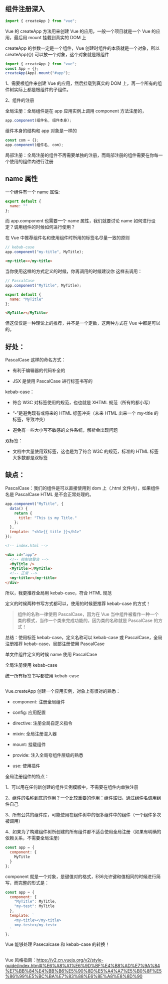 ## 组件注册深入

```js
import { createApp } from "vue";
```

Vue 的 createApp 方法用来创建 Vue 的应用，一般一个项目就是一个 Vue 的应用，最后用 mount 挂载到真实的 DOM 上

createApp 的参数一定是一个组件，Vue 创建时组件的本质就是一个对象，所以 createApp({}) 可以放一个对象，这个对象就是跟组件

```js
import { createApp } from "vue";
const App = {};
createApp(App).mount("#app");
```

1、需要根组件来创建 Vue 的应用，然后挂载到真实的 DOM 上，再一个所有的组件树实际上都是根组件的子组件。

2、组件的注册

全局注册：全局组件是在 app 应用实例上调用 component 方法注册的，

```js
app.component(组件名, 组件本身);
```

组件本身的结构和 app 对象是一样的

```js
const com = {};
app.component(组件名, com);
```

局部注册：全局注册的组件不再需要单独的注册，而局部注册的组件需要在你每一个使用的组件内进行注册

## name 属性

一个组件有一个 name 属性:

```js
export default {
  name: ""
};
```

而 app.component 也需要一个 name 属性，我们就要讨论 name 如何进行设定？调用组件的时候如何进行使用？

在 Vue 中推荐组件名和使用组件时所用的标签名尽量一致的原则

```js
// kebab-case
app.component("my-title", MyTitle);
```

```html
<my-title></my-title>
```

当你使用这样的方式定义的时候，你再调用的时候建议你 这样去调用：

```js
// PascalCase
app.component("MyTitle", MyTitle);
```

```js
export default {
  name: "MyTitle"
};
```

```html
<MyTitle></MyTitle>
```

但这仅仅是一种理论上的推荐，并不是一个定数，这两种方式在 Vue 中都是可以的。

## 好处：

PascalCase 这样的命名方式：

- 有利于编辑器的代码补全的

- JSX 是使用 PascalCase 进行标签书写的

kebab-case：

- 符合 W3C 对标签使用的规范，也也就是 XHTML 规范（所有的都小写）

- “-”是避免现有或将来的 HTML 标签冲突（未来 HTML 出来一个 my-title 的标签，导致冲突）

- 避免有一些大小写不敏感的文件系统，解析会出现问题

双标签：

- 文档中大量使用双标签，这也是为了符合 W3C 的规范，标准的 HTML 标签大多数都是双标签

## 缺点：

PascalCase：我们的组件是可以直接使用到 dom 上（.html 文件内），如果组件名是 PascalCase HTML 是不会正常处理的。

```js
app.component("MyTitle", {
  data() {
    return {
      title: "This is my Title."
    };
  },
  template: "<h1>{{ title }}</h1>"
});
```

```html
<!-- index.html -->

<div id="app">
  <!-- 控制台警告 -->
  <MyTitle />
  <MyTitle></MyTitle>
  <!-- 正常 -->
  <my-title></my-title>
</div>
```

所以，我更推荐全局用 kebab-case，符合 HTML 规范

定义的时候两种书写方式都可以，使用的时候更推荐 kebab-case 的方式！

> 组件的名称一律使用 PascalCase，因为在 Vue 当中组件被看作一种一个类的模式，当作一个类来完成功能的，因为类的名称就是 PascalCase 的方式！

总结：使用标签 kebab-case，定义名称可以 kebab-case 或 PascalCase，全局注册推荐 kebab-case，局部注册使用 PascalCase

单文件组件定义的时候 name 使用 PascalCase

全局注册使用 kebab-case

统一所有标签书写都使用 kebab-case

##

Vue.createApp 创建一个应用实例，对象上有很对的熟悉：

- component: 注册全局组件

- config: 应用配置

- directive: 注册全局自定义指令

- mixin: 全局注册混入器

- mount: 挂载组件

- provide: 注入全局夸组件层级的熟悉

- use: 使用插件

全局注册组件的特点：

1、可以用在任何新创建的组件实例模版中，不需要在组件内单独注册

2、组件的名称到底的作用？一个比较重要的作用：组件递归，通过组件名调用组件自己

3、所有公共的组件库，可能使用在组件树中的很多组件中的组件（一个组件多次被调用）

4、如果为了构建组件树所创建的所有组件都不适合使用全局注册（如果有明确的依赖关系，不需要全局注册）

```js
const app = {
  component: {
    MyTitle
  }
};
```

component 就是一个对象，是键值对的格式，ES6允许键和值相同的时候进行简写，而完整的形式是：

```js
const app = {
  component: {
    "MyTitle": MyTitle,
    "my-test": MyTitle
  },
  template: `
    <my-title></my-title>
    <my-test></my-test>
  `
};
```

Vue 能够处理 Pasecalcase 和 kebab-case 的转换！

## 


Vue 风格指南：https://v2.cn.vuejs.org/v2/style-guide/index.html#%E6%A8%A1%E6%9D%BF%E4%B8%AD%E7%9A%84%E7%BB%84%E4%BB%B6%E5%90%8D%E5%A4%A7%E5%B0%8F%E5%86%99%E5%BC%BA%E7%83%88%E6%8E%A8%E8%8D%90
